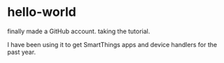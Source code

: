 # hello-world
finally made a GitHub account. taking the tutorial.

I have been using it to get SmartThings apps and device handlers for the past year.
